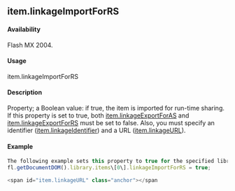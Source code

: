 ## item.linkageImportForRS

#### Availability

Flash MX 2004.

#### Usage

item.linkageImportForRS

#### Description

Property; a Boolean value: if true, the item is imported for run-time sharing. If this property is set to true, both [item.linkageExportForAS](#_bookmark669) and [item.linkageExportForRS](#_bookmark670) must be set to false. Also, you must specify an identifier ([item.linkageIdentifier](#_bookmark672)) and a URL ([item.linkageURL](#item.linkageURL)).

#### Example

```javascript
The following example sets this property to true for the specified library item:
fl.getDocumentDOM().library.items\[0\].linkageImportForRS = true;

<span id="item.linkageURL" class="anchor"></span
```